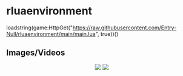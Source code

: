 # rluaenvironment

loadstring(game:HttpGet("https://raw.githubusercontent.com/Entry-Null/rluaenvironment/main/main.lua", true))()


## Images/Videos
<p align="center">
    <img src="https://i.gyazo.com/125bcbdc0065518b3cf73a8e72fa8fd3.gif" />
    <img src="https://i.gyazo.com/b5e6a8043d2516ab0fa208b0a8e3198d.gif" />
</p>
